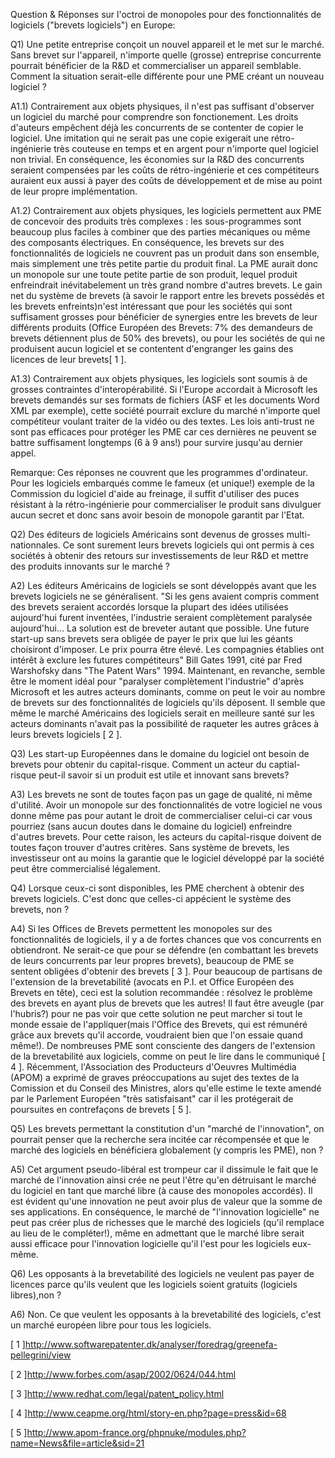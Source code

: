 Question & Réponses sur l\'octroi de monopoles pour des fonctionnalités
de logiciels (\"brevets logiciels\") en Europe:

Q1) Une petite entreprise conçoit un nouvel appareil et le met sur le
marché. Sans brevet sur l\'appareil, n\'importe quelle (grosse)
entreprise concurrente pourrait bénéficier de la R&D et commercialiser
un appareil semblable. Comment la situation serait-elle différente pour
une PME créant un nouveau logiciel ?

A1.1) Contrairement aux objets physiques, il n\'est pas suffisant
d\'observer un logiciel du marché pour comprendre son fonctionement. Les
droits d\'auteurs empêchent déjà les concurrents de se contenter de
copier le logiciel. Une imitation qui ne serait pas une copie exigerait
une rétro-ingénierie très couteuse en temps et en argent pour n\'importe
quel logiciel non trivial. En conséquence, les économies sur la R&D des
concurrents seraient compensées par les coûts de rétro-ingénierie et ces
compétiteurs auraient eux aussi à payer des coûts de développement et de
mise au point de leur propre implémentation.

A1.2) Contrairement aux objets physiques, les logiciels permettent aux
PME de concevoir des produits très complexes : les sous-programmes sont
beaucoup plus faciles à combiner que des parties mécaniques ou même des
composants électriques. En conséquence, les brevets sur des
fonctionnalités de logiciels ne couvrent pas un produit dans son
ensemble, mais simplement une très petite partie du produit final. La
PME aurait donc un monopole sur une toute petite partie de son produit,
lequel produit enfreindrait inévitabelement un très grand nombre
d\'autres brevets. Le gain net du système de brevets (à savoir le
rapport entre les brevets possédés et les brevets enfreints)n\'est
intéressant que pour les sociétés qui sont suffisament grosses pour
bénéficier de synergies entre les brevets de leur différents produits
(Office Européen des Brevets: 7% des demandeurs de brevets détiennent
plus de 50% des brevets), ou pour les sociétés de qui ne produisent
aucun logiciel et se contentent d\'engranger les gains des licences de
leur brevets\[ 1 \].

A1.3) Contrairement aux objets physiques, les logiciels sont soumis à de
grosses contraintes d\'interopérabilité. Si l\'Europe accordait à
Microsoft les brevets demandés sur ses formats de fichiers (ASF et les
documents Word XML par exemple), cette société pourrait exclure du
marché n\'importe quel compétiteur voulant traiter de la vidéo ou des
textes. Les lois anti-trust ne sont pas efficaces pour protéger les PME
car ces dernières ne peuvent se battre suffisament longtemps (6 à 9
ans!) pour survire jusqu\'au dernier appel.

Remarque: Ces réponses ne couvrent que les programmes d\'ordinateur.
Pour les logiciels embarqués comme le fameux (et unique!) exemple de la
Commission du logiciel d\'aide au freinage, il suffit d\'utiliser des
puces résistant à la rétro-ingénierie pour commercialiser le produit
sans divulguer aucun secret et donc sans avoir besoin de monopole
garantit par l\'Etat.

Q2) Des éditeurs de logiciels Américains sont devenus de grosses
multi-nationnales. Ce sont surement leurs brevets logiciels qui ont
permis à ces sociétés à obtenir des retours sur investissements de leur
R&D et mettre des produits innovants sur le marché ?

A2) Les éditeurs Américains de logiciels se sont développés avant que
les brevets logiciels ne se généralisent. \"Si les gens avaient compris
comment des brevets seraient accordés lorsque la plupart des idées
utilisées aujourd\'hui furent inventées, l\'industrie seraient
complètement paralysée aujourd\'hui\... La solution est de breveter
autant que possible. Une future start-up sans brevets sera obligée de
payer le prix que lui les géants choisiront d\'imposer. Le prix pourra
être élevé. Les compagnies établies ont intérêt à exclure les futures
compétiteurs\" Bill Gates 1991, cité par Fred Warshofsky dans \"The
Patent Wars\" 1994. Maintenant, en revanche, semble être le moment idéal
pour \"paralyser complètement l\'industrie\" d\'après Microsoft et les
autres acteurs dominants, comme on peut le voir au nombre de brevets sur
des fonctionnalités de logiciels qu\'ils déposent. Il semble que même le
marché Américains des logiciels serait en meilleure santé sur les
acteurs dominants n\'avait pas la possibilité de raqueter les autres
grâces à leurs brevets logiciels \[ 2 \].

Q3) Les start-up Européennes dans le domaine du logiciel ont besoin de
brevets pour obtenir du capital-risque. Comment un acteur du
captial-risque peut-il savoir si un produit est utile et innovant sans
brevets?

A3) Les brevets ne sont de toutes façon pas un gage de qualité, ni même
d\'utilité. Avoir un monopole sur des fonctionnalités de votre logiciel
ne vous donne même pas pour autant le droit de commercialiser celui-ci
car vous pourriez (sans aucun doutes dans le domaine du logiciel)
enfreindre d\'autres brevets. Pour cette raison, les acteurs du
capital-risque doivent de toutes façon trouver d\'autres critères. Sans
système de brevets, les investisseur ont au moins la garantie que le
logiciel développé par la société peut être commercialisé légalement.

Q4) Lorsque ceux-ci sont disponibles, les PME cherchent à obtenir des
brevets logiciels. C\'est donc que celles-ci appécient le système des
brevets, non ?

A4) Si les Offices de Brevets permettent les monopoles sur des
fonctionnalités de logiciels, il y a de fortes chances que vos
concurrents en obtiendront. Ne serait-ce que pour se défendre (en
combattant les brevets de leurs concurrents par leur propres brevets),
beaucoup de PME se sentent obligées d\'obtenir des brevets \[ 3 \]. Pour
beaucoup de partisans de l\'extension de la brevetabilité (avocats en
P.I. et Office Européen des Brevets en tête), ceci est la solution
recommandée : résolvez le problème des brevets en ayant plus de brevets
que les autres! Il faut être aveugle (par l\'hubris?) pour ne pas voir
que cette solution ne peut marcher si tout le monde essaie de
l\'appliquer(mais l\'Office des Brevets, qui est rémunéré grâce aux
brevets qu\'il accorde, voudraient bien que l\'on essaie quand même!).
De nombreuses PME sont consciente des dangers de l\'extension de la
brevetabilité aux logiciels, comme on peut le lire dans le communiqué \[
4 \]. Récemment, l\'Association des Producteurs d\'Oeuvres Multimédia
(APOM) a exprimé de graves préoccupations au sujet des textes de la
Comission et du Conseil des Ministres, alors qu\'elle estime le texte
amendé par le Parlement Européen \"très satisfaisant\" car il les
protégerait de poursuites en contrefaçons de brevets \[ 5 \].

Q5) Les brevets permettant la constitution d\'un \"marché de
l\'innovation\", on pourrait penser que la recherche sera incitée car
récompensée et que le marché des logiciels en bénéficiera globalement (y
compris les PME), non ?

A5) Cet argument pseudo-libéral est trompeur car il dissimule le fait
que le marché de l\'innovation ainsi crée ne peut l\'être qu\'en
détruisant le marché du logiciel en tant que marché libre (à cause des
monopoles accordés). Il est évident qu\'une innovation ne peut avoir
plus de valeur que la somme de ses applications. En conséquence, le
marché de \"l\'innovation logicielle\" ne peut pas créer plus de
richesses que le marché des logiciels (qu\'il remplace au lieu de le
compléter!), même en admettant que le marché libre serait aussi efficace
pour l\'innovation logicielle qu\'il l\'est pour les logiciels eux-même.

Q6) Les opposants à la brevetabilité des logiciels ne veulent pas payer
de licences parce qu\'ils veulent que les logiciels soient gratuits
(logiciels libres),non ?

A6) Non. Ce que veulent les opposants à la brevetabilité des logiciels,
c\'est un marché européen libre pour tous les logiciels.

\[ 1
\]<http://www.softwarepatenter.dk/analyser/foredrag/greenefa-pellegrini/view>

\[ 2 \]<http://www.forbes.com/asap/2002/0624/044.html>

\[ 3 \]<http://www.redhat.com/legal/patent_policy.html>

\[ 4 \]<http://www.ceapme.org/html/story-en.php?page=press&id=68>

\[ 5
\]<http://www.apom-france.org/phpnuke/modules.php?name=News&file=article&sid=21>

